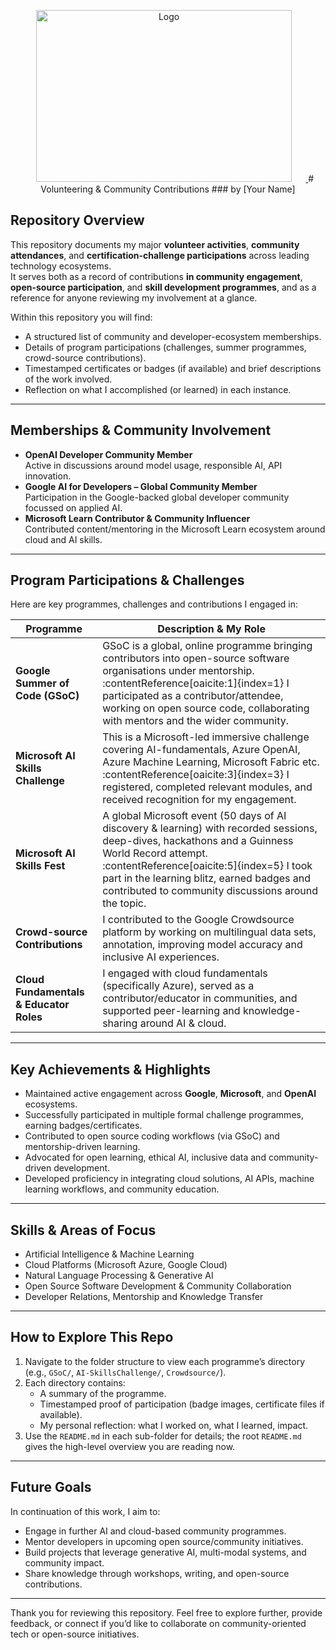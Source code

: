 <p align="center">
  <a href="https://encrypted-tbn0.gstatic.com/images?q=tbn:ANd9GcSOonogQUa3oSmteiILVzU1YS16PzGIHiCTpOJTJd6iFhvPMUqKl7fyJu6gPt4ELkNSrUQ&usqp=CAU">
    <img 
      src="https://encrypted-tbn0.gstatic.com/images?q=tbn:ANd9GcSOonogQUa3oSmteiILVzU1YS16PzGIHiCTpOJTJd6iFhvPMUqKl7fyJu6gPt4ELkNSrUQ&usqp=CAU" 
      alt="Logo" 
      style="width:90%; height:275px; object-fit:cover; border-radius:10px;"
    >
  </a>
  # Volunteering & Community Contributions  
### by [Your Name]

## Repository Overview  
This repository documents my major **volunteer activities**, **community attendances**, and **certification-challenge participations** across leading technology ecosystems.  
It serves both as a record of contributions **in community engagement**, **open-source participation**, and **skill development programmes**, and as a reference for anyone reviewing my involvement at a glance.

Within this repository you will find:  
- A structured list of community and developer-ecosystem memberships.  
- Details of program participations (challenges, summer programmes, crowd-source contributions).  
- Timestamped certificates or badges (if available) and brief descriptions of the work involved.  
- Reflection on what I accomplished (or learned) in each instance.

---

## Memberships & Community Involvement  
- **OpenAI Developer Community Member**  
  Active in discussions around model usage, responsible AI, API innovation.  
- **Google AI for Developers – Global Community Member**  
  Participation in the Google-backed global developer community focussed on applied AI.  
- **Microsoft Learn Contributor & Community Influencer**  
  Contributed content/mentoring in the Microsoft Learn ecosystem around cloud and AI skills.

---

## Program Participations & Challenges  
Here are key programmes, challenges and contributions I engaged in:

| Programme | Description & My Role |
|-----------|------------------------|
| **Google Summer of Code (GSoC)** | GSoC is a global, online programme bringing contributors into open-source software organisations under mentorship. :contentReference[oaicite:1]{index=1} I participated as a contributor/attendee, working on open source code, collaborating with mentors and the wider community. |
| **Microsoft AI Skills Challenge** | This is a Microsoft-led immersive challenge covering AI-fundamentals, Azure OpenAI, Azure Machine Learning, Microsoft Fabric etc. :contentReference[oaicite:3]{index=3} I registered, completed relevant modules, and received recognition for my engagement. |
| **Microsoft AI Skills Fest** | A global Microsoft event (50 days of AI discovery & learning) with recorded sessions, deep-dives, hackathons and a Guinness World Record attempt. :contentReference[oaicite:5]{index=5} I took part in the learning blitz, earned badges and contributed to community discussions around the topic. |
| **Crowd-source Contributions** | I contributed to the Google Crowdsource platform by working on multilingual data sets, annotation, improving model accuracy and inclusive AI experiences. |
| **Cloud Fundamentals & Educator Roles** | I engaged with cloud fundamentals (specifically Azure), served as a contributor/educator in communities, and supported peer-learning and knowledge-sharing around AI & cloud. |

---

## Key Achievements & Highlights  
- Maintained active engagement across **Google**, **Microsoft**, and **OpenAI** ecosystems.  
- Successfully participated in multiple formal challenge programmes, earning badges/certificates.  
- Contributed to open source coding workflows (via GSoC) and mentorship-driven learning.  
- Advocated for open learning, ethical AI, inclusive data and community-driven development.  
- Developed proficiency in integrating cloud solutions, AI APIs, machine learning workflows, and community education.

---

## Skills & Areas of Focus  
- Artificial Intelligence & Machine Learning  
- Cloud Platforms (Microsoft Azure, Google Cloud)  
- Natural Language Processing & Generative AI  
- Open Source Software Development & Community Collaboration  
- Developer Relations, Mentorship and Knowledge Transfer  

---

## How to Explore This Repo  
1. Navigate to the folder structure to view each programme’s directory (e.g., `GSoC/`, `AI-SkillsChallenge/`, `Crowdsource/`).  
2. Each directory contains:  
   - A summary of the programme.  
   - Timestamped proof of participation (badge images, certificate files if available).  
   - My personal reflection: what I worked on, what I learned, impact.  
3. Use the `README.md` in each sub-folder for details; the root `README.md` gives the high-level overview you are reading now.

---

## Future Goals  
In continuation of this work, I aim to:  
- Engage in further AI and cloud-based community programmes.  
- Mentor developers in upcoming open source/community initiatives.  
- Build projects that leverage generative AI, multi-modal systems, and community impact.  
- Share knowledge through workshops, writing, and open-source contributions.

---

Thank you for reviewing this repository. Feel free to explore further, provide feedback, or connect if you’d like to collaborate on community-oriented tech or open-source initiatives.


